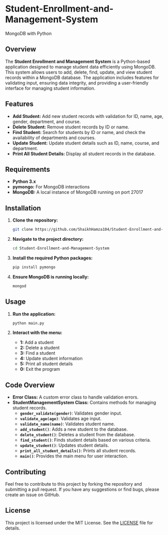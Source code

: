 # Student-Enrollment-and-Management-System
MongoDB with Python 

## Overview

The **Student Enrollment and Management System** is a Python-based application designed to manage student data efficiently using MongoDB. This system allows users to add, delete, find, update, and view student records within a MongoDB database. The application includes features for validating input, ensuring data integrity, and providing a user-friendly interface for managing student information.

## Features

- **Add Student:** Add new student records with validation for ID, name, age, gender, department, and course.
- **Delete Student:** Remove student records by ID or name.
- **Find Student:** Search for students by ID or name, and check the availability of departments and courses.
- **Update Student:** Update student details such as ID, name, course, and department.
- **Print All Student Details:** Display all student records in the database.

## Requirements

- **Python 3.x**
- **pymongo:** For MongoDB interactions
- **MongoDB:** A local instance of MongoDB running on port 27017

## Installation

1. **Clone the repository:**  
   ```bash
   git clone https://github.com/ShaikhHamza104/Student-Enrollment-and-Management-System.git
   ```

2. **Navigate to the project directory:**
   ```bash
   cd Student-Enrollment-and-Management-System
   ```

3. **Install the required Python packages:**
   ```bash
   pip install pymongo
   ```

4. **Ensure MongoDB is running locally:**  
   ```bash
   mongod
   ```

## Usage

1. **Run the application:**
   ```bash
   python main.py
   ```

2. **Interact with the menu:** 
   - **1:** Add a student
   - **2:** Delete a student
   - **3:** Find a student
   - **4:** Update student information
   - **5:** Print all student details
   - **0:** Exit the program

## Code Overview

- **Error Class:** A custom error class to handle validation errors.
- **StudentManagementSystem Class:** Contains methods for managing student records.
  - **`gender_validate(gender)`**: Validates gender input.
  - **`validate_age(age)`**: Validates age input.
  - **`validate_name(name)`**: Validates student name.
  - **`add_student()`**: Adds a new student to the database.
  - **`delete_student()`**: Deletes a student from the database.
  - **`find_student()`**: Finds student details based on various criteria.
  - **`update_student()`**: Updates student details.
  - **`print_all_student_details()`**: Prints all student records.
  - **`main()`**: Provides the main menu for user interaction.

## Contributing

Feel free to contribute to this project by forking the repository and submitting a pull request. If you have any suggestions or find bugs, please create an issue on GitHub.

## License

This project is licensed under the MIT License. See the [LICENSE](LICENSE) file for details.

```
